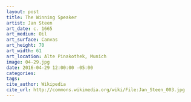 ```yaml
---
layout: post
title: The Winning Speaker
artist: Jan Steen
art_date: c. 1665
art_medium: Oil
art_surface: Canvas
art_height: 70
art_width: 61
art_location: Alte Pinakothek, Munich
image: 04-29.jpg
date: 2016-04-29 12:00:00 -05:00
categories:
tags:
cite_author: Wikipedia
cite_url: http://commons.wikimedia.org/wiki/File:Jan_Steen_003.jpg
---
```

